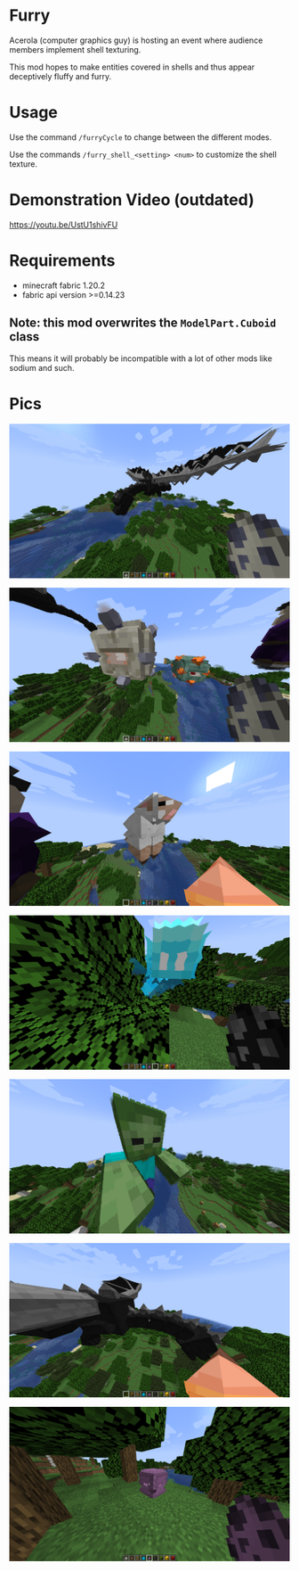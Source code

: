 # Furry
Acerola (computer graphics guy) is hosting an event where audience members implement shell texturing.

This mod hopes to make entities covered in shells and thus appear deceptively fluffy and furry.

# Usage

Use the command `/furryCycle` to change between the different modes.

Use the commands `/furry_shell_<setting> <num>` to customize the shell texture.

# Demonstration Video (outdated)
https://youtu.be/UstU1shivFU

# Requirements
* minecraft fabric 1.20.2
* fabric api version >=0.14.23

## Note: this mod overwrites the `ModelPart.Cuboid` class
This means it will probably be incompatible with a lot of other mods like sodium and such.


# Pics
![diced_dragon](pics/diced_dragon.png)

![guardians](pics/guardians.png)

![spike_sheep](pics/spike_sheep.png)

![diced_allay](pics/diced_allay.png)

![furry_zombie](pics/furry_zombie.png)

![spike_dragon](pics/spike_dragon.png)

![shulker](pics/shulker.png)